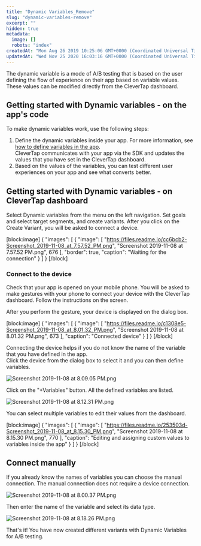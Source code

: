```yaml
---
title: "Dynamic Variables_Remove"
slug: "dynamic-variables-remove"
excerpt: ""
hidden: true
metadata: 
  image: []
  robots: "index"
createdAt: "Mon Aug 26 2019 10:25:06 GMT+0000 (Coordinated Universal Time)"
updatedAt: "Wed Nov 25 2020 16:03:16 GMT+0000 (Coordinated Universal Time)"
---
```

The dynamic variable is a mode of A/B testing that is based on the user defining the flow of experience on their app based on variable values. These values can be modified directly from the CleverTap dashboard. 

## Getting started with Dynamic variables - on the app's code

To make dynamic variables work, use the following steps:

1. Define the dynamic variables inside your app. For more information, see [how to define variables in the app](https://developer.clevertap.com/docs/ab-tests).  
   CleverTap communicates with your app via the SDK and updates the values that you have set in the CleverTap dashboard.
2. Based on the values of the variables, you can test different user experiences on your app and see what converts better. 

## Getting started with Dynamic variables - on CleverTap dashboard

Select Dynamic variables from the menu on the left navigation. Set goals and select target segments, and create variants. After you click on the Create Variant, you will be asked to connect a device.

[block:image]
{
  "images": [
    {
      "image": [
        "https://files.readme.io/cc6bcb2-Screenshot_2019-11-08_at_7.57.52_PM.png",
        "Screenshot 2019-11-08 at 7.57.52 PM.png",
        676
      ],
      "border": true,
      "caption": "Waiting for the connection"
    }
  ]
}
[/block]


### Connect to the device

Check that your app is opened on your mobile phone. You will be asked to make gestures with your phone to connect your device with the CleverTap dashboard. Follow the instructions on the screen.

After you perform the gesture, your device is displayed on the dialog box.

[block:image]
{
  "images": [
    {
      "image": [
        "https://files.readme.io/c1308e5-Screenshot_2019-11-08_at_8.01.32_PM.png",
        "Screenshot 2019-11-08 at 8.01.32 PM.png",
        673
      ],
      "caption": "Connected device"
    }
  ]
}
[/block]


Connecting the device helps if you do not know the name of the variable that you have defined in the app.  
Click the device from the dialog box to select it and you can then define variables.

![](https://files.readme.io/b52a279-Screenshot_2019-11-08_at_8.09.05_PM.png "Screenshot 2019-11-08 at 8.09.05 PM.png")

Click on the "+Variables" button. All the defined variables are listed.  

![](https://files.readme.io/3250a5e-Screenshot_2019-11-08_at_8.12.31_PM.png "Screenshot 2019-11-08 at 8.12.31 PM.png")

You can select multiple variables to edit their values from the dashboard.

[block:image]
{
  "images": [
    {
      "image": [
        "https://files.readme.io/253503d-Screenshot_2019-11-08_at_8.15.30_PM.png",
        "Screenshot 2019-11-08 at 8.15.30 PM.png",
        770
      ],
      "caption": "Editing and assigning custom values to variables inside the app"
    }
  ]
}
[/block]


## Connect manually

If you already know the names of variables you can choose the manual connection. The manual connection does not require a device connection. 

![](https://files.readme.io/aa5642f-Screenshot_2019-11-08_at_8.00.37_PM.png "Screenshot 2019-11-08 at 8.00.37 PM.png")

Then enter the name of the variable and select its data type.

![](https://files.readme.io/143b15f-Screenshot_2019-11-08_at_8.18.26_PM.png "Screenshot 2019-11-08 at 8.18.26 PM.png")

That's it! You have now created different variants with Dynamic Variables for A/B testing.

